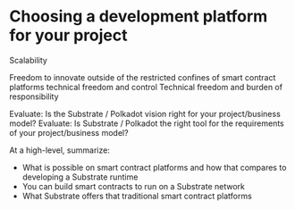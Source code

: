 # Choosing a development platform for your project

Scalability

Freedom to innovate outside of the restricted confines of smart contract platforms technical freedom and control
Technical freedom and burden of responsibility

Evaluate: Is the Substrate / Polkadot vision right for your project/business model?
Evaluate: Is Substrate / Polkadot the right tool for the requirements of your project/business model?

At a high-level, summarize:

* What is possible on smart contract platforms and how that compares to developing a Substrate runtime
* You can build smart contracts to run on a Substrate network
* What Substrate offers that traditional smart contract platforms
